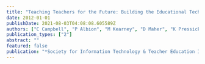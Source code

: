 ```yaml
---
title: "Teaching Teachers for the Future: Building the Educational Technology Capacity of Pre-service Teachers in Australian Universities, Part 2"
date: 2012-01-01
publishDate: 2021-08-03T04:08:08.605589Z
authors: ["C Campbell", "P Albion", "M Kearney", "D Maher", "K Pressick-Kilborn", "J Zagami"]
publication_types: ["2"]
abstract: ""
featured: false
publication: "*Society for Information Technology & Teacher Education International …*"
---
```


